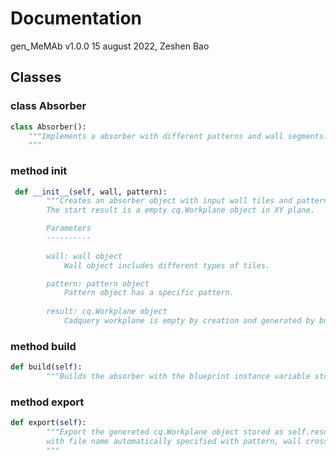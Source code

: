 # Documentation 
gen_MeMAb v1.0.0
15 august 2022, Zeshen Bao

## Classes

### class Absorber

```python
class Absorber():
    """Implements a absorber with different patterns and wall segments.
    """
```  



### method init
```python
 def __init__(self, wall, pattern):
        """Creates an absorber object with input wall tiles and pattern.
        The start result is a empty cq.Workplane object in XY plane.

        Parameters
        ----------
        
        wall: wall object
            Wall object includes different types of tiles.

        pattern: pattern object
            Pattern object has a specific pattern.
        
        result: cq.Workplane object
            Cadquery workplane is empty by creation and generated by build() method.
```  

### method build
```python
def build(self): 
        """Builds the absorber with the blueprint instance variable stored in pattern object."""
```  


### method export
```python
def export(self):
        """Export the genereted cq.Workplane object stored as self.result to a stl file
        with file name automatically specified with pattern, wall cross section and iterations (if there are iterations).
        """
```  

